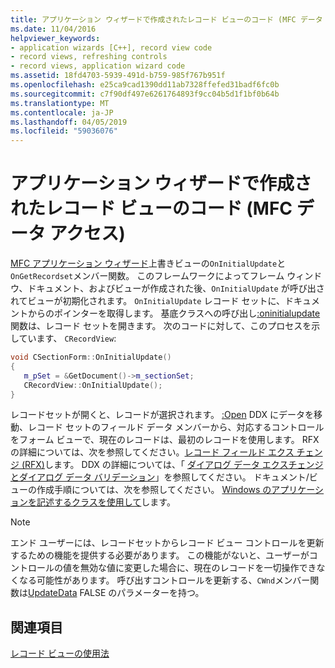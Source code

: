 ```yaml
---
title: アプリケーション ウィザードで作成されたレコード ビューのコード (MFC データ アクセス)
ms.date: 11/04/2016
helpviewer_keywords:
- application wizards [C++], record view code
- record views, refreshing controls
- record views, application wizard code
ms.assetid: 18fd4703-5939-491d-b759-985f767b951f
ms.openlocfilehash: e25ca9cad1390dd11ab7328ffefed31badf6fc0b
ms.sourcegitcommit: c7f90df497e6261764893f9cc04b5d1f1bf0b64b
ms.translationtype: MT
ms.contentlocale: ja-JP
ms.lasthandoff: 04/05/2019
ms.locfileid: "59036076"
---
```

# <a name="record-view-code-created-by-application-wizard--mfc-data-access"></a>アプリケーション ウィザードで作成されたレコード ビューのコード (MFC データ アクセス)

[MFC アプリケーション ウィザード](../mfc/reference/database-support-mfc-application-wizard.md)上書きビューの`OnInitialUpdate`と`OnGetRecordset`メンバー関数。 このフレームワークによってフレーム ウィンドウ、ドキュメント、およびビューが作成された後、`OnInitialUpdate` が呼び出されてビューが初期化されます。 `OnInitialUpdate` レコード セットに、ドキュメントからのポインターを取得します。 基底クラスへの呼び出し[:oninitialupdate](../mfc/reference/cview-class.md#oninitialupdate)関数は、レコード セットを開きます。 次のコードに対して、このプロセスを示しています、 `CRecordView`:

```cpp
void CSectionForm::OnInitialUpdate()
{
   m_pSet = &GetDocument()->m_sectionSet;
   CRecordView::OnInitialUpdate();
}
```

レコードセットが開くと、レコードが選択されます。 [:Open](../mfc/reference/crecordset-class.md#open) DDX にデータを移動、レコード セットのフィールド データ メンバーから、対応するコントロールをフォーム ビューで、現在のレコードは、最初のレコードを使用します。 RFX の詳細については、次を参照してください。[レコード フィールド エクス チェンジ (RFX)](../data/odbc/record-field-exchange-rfx.md)します。 DDX の詳細については、「 [ダイアログ データ エクスチェンジとダイアログ データ バリデーション](../mfc/dialog-data-exchange-and-validation.md)」を参照してください。 ドキュメント/ビューの作成手順については、次を参照してください。 [Windows のアプリケーションを記述するクラスを使用して](../mfc/using-the-classes-to-write-applications-for-windows.md)します。

> [!NOTE]
>  エンド ユーザーには、レコードセットからレコード ビュー コントロールを更新するための機能を提供する必要があります。 この機能がないと、ユーザーがコントロールの値を無効な値に変更した場合に、現在のレコードを一切操作できなくなる可能性があります。 呼び出すコントロールを更新する、`CWnd`メンバー関数は[UpdateData](../mfc/reference/cwnd-class.md#updatedata) FALSE のパラメーターを持つ。

## <a name="see-also"></a>関連項目

[レコード ビューの使用法](../data/using-a-record-view-mfc-data-access.md)
